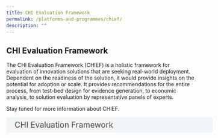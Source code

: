 ```yaml
---
title: CHI Evaluation Framework
permalink: /platforms-and-programmes/chief/
description: ""
---
```

<h2> CHI Evaluation Framework </h2>

The CHI Evaluation Framework (CHIEF) is a holistic framework for evaluation of innovation solutions that are seeking real-world deployment. Dependent on the readiness of the solution, it would provide insights on the potential for adoption or scale. It provides recommendations for the entire process, from test-bed design for evidence generation, to economic analysis, to solution evaluation by representative panels of experts. 

Stay tuned for more information about CHIEF.

<style>
.button {
  background-color: white;
  cursor: pointer;
  padding: 5px;
  width: 100%;
  border: none;
  text-align: left;
  outline: none;
  font-size: 20px;
  transition: 0.4s;
}

.panel {
  padding: 0 18px;
  display: none;
  background-color: white;
  overflow: hidden;
}



.active,
.button:hover {
  background-color: white;
}

input {
  display: none;
}

label {
  position: relative;
  display: block;
  padding: 8px 22px;
  margin: 0 0 5px 0;
  cursor: pointer;
  background: #F0F4F6;
  border-radius: 3px;
  width: 100%;
  color: #484848;
  transition: height 0.4s;
  font-size: 1.5em;
}

label:hover {
  background: #BD2D37;
  color: #FFF;
}

.accordion-content {
  padding: 10px 0px 30px 30px;
  margin: 0 0 1px 0;
  border-radius: 3px;
	font-size: 1.25em;
	line-height: 2.2rem;
}

input + label::before {
  content: url("https://d33wubrfki0l68.cloudfront.net/2726d99e678e7823e23532634fdd6e83dfe96a99/c39dd/images/chevron-down.svg");
  font-weight: 400;
  font-size: 1.25em;
  line-height: 1.1rem;
  padding: 0;
  position: absolute;
  right: 0.5rem;
  top: 50%;
  transform: translateY(-50%);
  transition: transform 0.4s ease-in-out;
}

input:checked + label::before {
  content: url("https://d33wubrfki0l68.cloudfront.net/7468164d2fc2ad4fdea648e6cf2de622c2f70892/1819b/images/chevron-up.svg");
  transform: translateY(-50%) rotateZ(180deg);
}

input + label + .accordion-content {
  display: none;
}

input:checked + label + .accordion-content {
  display: block;
}

th, td {
  border-style: hidden;
}
 a[download]::before {
   display: none;
  }
</style>

<div>
	<input id="title1" type="checkbox"><label for="title1">	CHI Evaluation Framework</label>
	<div class="accordion-content">
	<div class="para">
		<a download="" href="/files/chief%20guidance%20document.pdf">
  <img style="width: 33.33%;" alt="1" src="/images/photo_2023-07-28_06-12-56.jpg">
</a>

</div>
	</div></div>